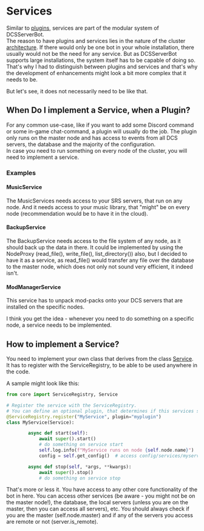 # Services
Similar to [plugins](../plugins/README.md), services are part of the modular system of DCSServerBot.<br>
The reason to have plugins and services lies in the nature of the cluster [architecture](../ARCHITECTURE.md). If there
would only be one bot in your whole installation, there usually would not be the need for any service. But as 
DCSServerBot supports large installations, the system itself has to be capable of doing so. That's why I had to 
distinguish between plugins and services and that's why the development of enhancements might look a bit more complex
that it needs to be.

But let's see, it does not necessarily need to be like that.

## When Do I implement a Service, when a Plugin?
For any common use-case, like if you want to add some Discord command or some in-game chat-command, a plugin will usually
do the job. The plugin only runs on the master node and has access to events from all DCS servers, the database and the
majority of the configuration.<br>
In case you need to run something on every node of the cluster, you will need to implement a service.

### Examples
#### MusicService
The MusicServices needs access to your SRS servers, that run on any node. And it needs access to your music library,
that "might" be on every node (recommendation would be to have it in the cloud).

#### BackupService
The BackupService needs access to the file system of any node, as it should back up the data in there. It could be
implemented by using the NodeProxy (read_file(), write_file(), list_directory()) also, but I decided to have it as a 
service, as read_file() would transfer any file over the database to the master node, which does not only not sound
very efficient, it indeed isn't.

#### ModManagerService
This service has to unpack mod-packs onto your DCS servers that are installed on the specific nodes.

I think you get the idea - whenever you need to do something on a specific node, a service needs to be implemented.

## How to implement a Service?
You need to implement your own class that derives from the class [Service](../core/services/base.py). It has to register
with the ServiceRegistry, to be able to be used anywhere in the code.

A sample might look like this:
```python
from core import ServiceRegistry, Service

# Register the service with the ServiceRegistry.
# You can define an optional plugin, that determines if this services should be loaded or not.
@ServiceRegistry.register("MyService", plugin="myplugin")
class MyService(Service):

        async def start(self):
            await super().start()
            # do something on service start
            self.log.info(f"MyService runs on node {self.node.name}")
            config = self.get_config()  # access config/services/myservice.yaml

        async def stop(self, *args, **kwargs):
            await super().stop()
            # do something on service stop
```
That's more or less it. You have access to any other core functionality of the bot in here. You can access other services
(be aware - you might not be on the master node!), the database, the local servers (unless you are on the master, then
you can access all servers), etc.
You should always check if you are the master (self.node.master) and if any of the servers you access are remote or not
(server.is_remote).